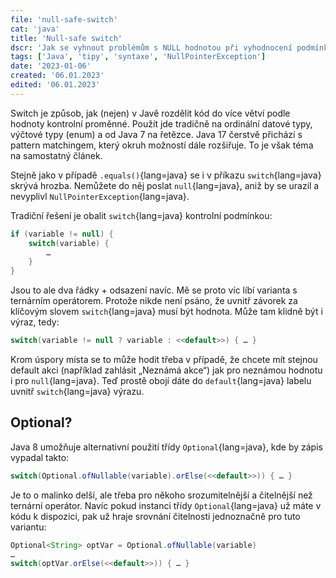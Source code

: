 ```yaml
---
file: 'null-safe-switch'
cat: 'java'
title: 'Null-safe switch'
dscr: 'Jak se vyhnout problémům s NULL hodnotou při vyhodnocení podmínky příkazu switch?'
tags: ['Java', 'tipy', 'syntaxe', 'NullPointerException']
date: '2023-01-06'
created: '06.01.2023'
edited: '06.01.2023'
---
```


Switch je způsob, jak (nejen) v Javě rozdělit kód do více větví podle hodnoty kontrolní proměnné. Použít jde tradičně na ordinální datové typy, výčtové typy (enum) a od Java 7 na řetězce. Java 17 čerstvě přichází s pattern matchingem, který okruh možností dále rozšiřuje. To je však téma na samostatný článek.

Stejně jako v případě `.equals()`{lang=java} se i v příkazu `switch`{lang=java} skrývá hrozba. Nemůžete do něj poslat `null`{lang=java}, aniž by se urazil a nevyplivl `NullPointerException`{lang=java}.

Tradiční řešení je obalit `switch`{lang=java} kontrolní podmínkou:

```java
if (variable != null) {
    switch(variable) {
        …
    }
}
```

Jsou to ale dva řádky + odsazení navíc. Mě se proto víc líbí varianta s ternárním operátorem. Protože nikde není psáno, že uvnitř závorek za klíčovým slovem `switch`{lang=java} musí být hodnota. Může tam klidně být i výraz, tedy:

```java
switch(variable != null ? variable : <<default>>) { … }
```

Krom úspory místa se to může hodit třeba v případě, že chcete mít stejnou default akci (například zahlásit „Neznámá akce“) jak pro neznámou hodnotu i pro `null`{lang=java}. Teď prostě obojí dáte do `default`{lang=java} labelu uvnitř `switch`{lang=java} výrazu.

## Optional?

Java 8 umožňuje alternativní použití třídy `Optional`{lang=java}, kde by zápis vypadal takto:

```java
switch(Optional.ofNullable(variable).orElse(<<default>>)) { … }
```

Je to o malinko delší, ale třeba pro někoho srozumitelnější a čitelnější než ternární operátor. Navíc pokud instanci třídy `Optional`{lang=java} už máte v kódu k dispozici, pak už hraje srovnání čitelnosti jednoznačně pro tuto variantu:

```java
Optional<String> optVar = Optional.ofNullable(variable)
…
switch(optVar.orElse(<<default>>)) { … }
```